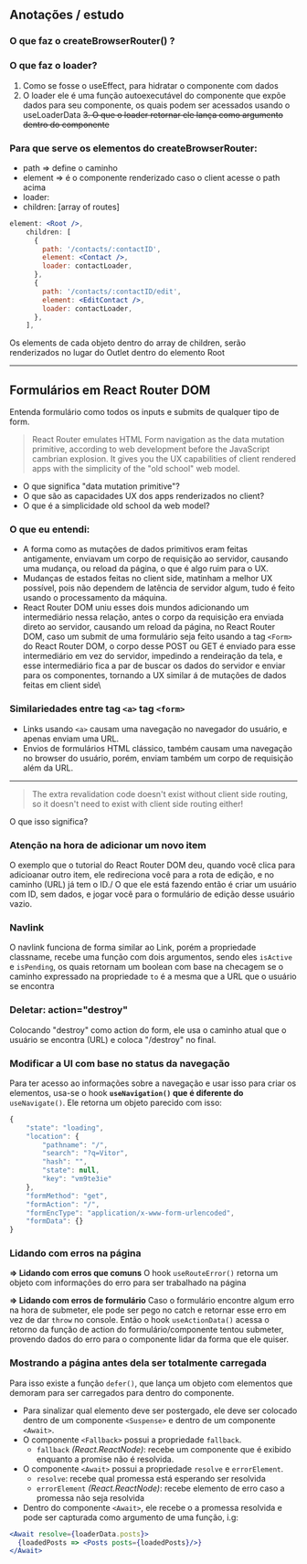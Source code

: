 ## Anotações / estudo

### O que faz o createBrowserRouter() ?
### O que faz o loader?
1. Como se fosse o useEffect, para hidratar o componente com dados
2. O loader ele é uma função autoexecutável do componente que expõe dados para seu componente, os quais podem ser acessados usando o useLoaderData
~~3. O que o loader retornar ele lança como argumento dentro do componente~~


### Para que serve os elementos do createBrowserRouter:
- path => define o caminho
- element => é o componente renderizado caso o client acesse o path acima
- loader:
- children: [array of routes]

```jsx
element: <Root />,
    children: [
      {
        path: '/contacts/:contactID',
        element: <Contact />,
        loader: contactLoader,
      },
      {
        path: '/contacts/:contactID/edit',
        element: <EditContact />,
        loader: contactLoader,
      },
    ],
```

Os elements de cada objeto dentro do array de children, serão renderizados no lugar do Outlet dentro do elemento Root

---
## Formulários em React Router DOM
Entenda formulário como todos os inputs e submits de qualquer tipo de form.
  
> React Router emulates HTML Form navigation as the data mutation primitive, according to web development before the JavaScript cambrian explosion. It gives you the UX capabilities of client rendered apps with the simplicity of the "old school" web model.
- O que significa "data mutation primitive"?
- O que são as capacidades UX dos apps renderizados no client?
- O que é a simplicidade old school da web model?
  
### O que eu entendi:
- A forma como as mutações de dados primitivos eram feitas antigamente, enviavam um corpo de requisição ao servidor, causando uma mudança, ou reload da página, o que é algo ruim para o UX.
- Mudanças de estados feitas no client side, matinham a melhor UX possível, pois não dependem de latência de servidor algum, tudo é feito usando o processamento da máquina.
- React Router DOM uniu esses dois mundos adicionando um intermediário nessa relação, antes o corpo da requisição era enviada direto ao servidor, causando um reload da página, no React Router DOM, caso um submit de uma formulário seja feito usando a tag `<Form>` do React Router DOM, o corpo desse POST ou GET é enviado para esse intermediário em vez do servidor, impedindo a rendeiração da tela, e esse intermediário fica a par de buscar os dados do servidor e enviar para os componentes, tornando a UX similar á de mutações de dados feitas em client side\

### Similariedades entre tag `<a>` tag `<form>`
- Links usando `<a>` causam uma navegação no navegador do usuário, e apenas enviam uma URL.
- Envios de formulários HTML clássico, também causam uma navegação no browser do usuário, porém, enviam também um corpo de requisição além da URL.

---
> The extra revalidation code doesn't exist without client side routing, so it doesn't need to exist with client side routing either!

O que isso significa?

### Atenção na hora de adicionar um novo item
O exemplo que o tutorial do React Router DOM deu, quando você clica para adicioanar outro item, ele redireciona você para a rota de edição, e no caminho (URL) já tem o ID./
O que ele está fazendo então é criar um usuário com ID, sem dados, e jogar você para o formulário de edição desse usuário vazio.


### Navlink
O navlink funciona de forma similar ao Link, porém a propriedade classname, recebe uma função com dois argumentos, sendo eles `isActive` e `isPending`, os quais retornam um boolean com base na checagem se o caminho expressado na propriedade `to` é a mesma que a URL que o usuário se encontra

### Deletar: action="destroy"
Colocando "destroy" como action do form, ele usa o caminho atual que o usuário se encontra (URL) e coloca "/destroy" no final.

### Modificar a UI com base no status da navegação
Para ter acesso ao informações sobre a navegação e usar isso para criar os elementos, usa-se o hook **`useNavigation()` que é diferente do** `useNavigate()`.
Ele retorna um objeto parecido com isso:
```javascript
{
    "state": "loading",
    "location": {
        "pathname": "/",
        "search": "?q=Vitor",
        "hash": "",
        "state": null,
        "key": "vm9te3ie"
    },
    "formMethod": "get",
    "formAction": "/",
    "formEncType": "application/x-www-form-urlencoded",
    "formData": {}
}
```

### Lidando com erros na página
**=> Lidando com erros que comuns**
O hook `useRouteError()` retorna um objeto com informações do erro para ser trabalhado na página

**=> Lidando com erros de formulário**
Caso o formulário encontre algum erro na hora de submeter, ele pode ser pego no catch e retornar esse erro em vez de dar `throw` no console.
Então o hook `useActionData()` acessa o retorno da função de action do formulário/componente tentou submeter, provendo dados do erro para o componente lidar da forma que ele quiser.

### Mostrando a página antes dela ser totalmente carregada
Para isso existe a função `defer()`, que lança um objeto com elementos que demoram para ser carregados para dentro do componente.
- Para sinalizar qual elemento deve ser postergado, ele deve ser colocado dentro de um componente `<Suspense>` e dentro de um componente `<Await>`.
- O componente `<Fallback>` possui a propriedade `fallback`.
  - `fallback` *(React.ReactNode)*: recebe um componente que é exibido enquanto a promise não é resolvida.
- O componente `<Await>` possui a propriedade `resolve` e `errorElement`.
  - `resolve`: recebe qual promessa está esperando ser resolvida
  - `errorElement` *(React.ReactNode)*: recebe elemento de erro caso a promessa não seja resolvida
- Dentro do componente `<Await>`, ele recebe o a promessa resolvida e pode ser capturada como argumento de uma função, i.g:
```jsx
<Await resolve={loaderData.posts}>
  {loadedPosts => <Posts posts={loadedPosts}/>}
</Await>
```